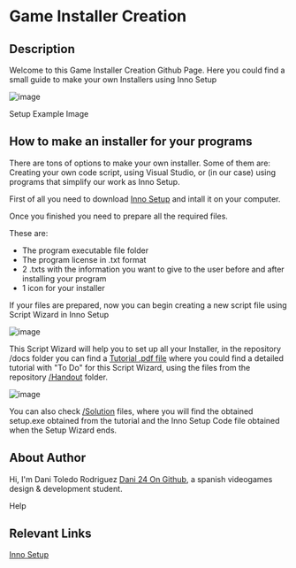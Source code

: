 # Game Installer Creation

## Description

Welcome to this Game Installer Creation Github Page. Here you could find a small guide to make your own Installers using Inno Setup

![image](https://user-images.githubusercontent.com/79161140/167741237-b6509948-899a-468c-b979-9cfc16ed280b.png)

Setup Example Image

## How to make an installer for your programs

There are tons of options to make your own installer. Some of them are: Creating your own code script, using Visual Studio, or (in our case) using programs that simplify our work as Inno Setup.

First of all you need to download [Inno Setup](https://jrsoftware.org/isinfo.php) and intall it on your computer.

Once you finished you need to prepare all the required files.

These are:
* The program executable file folder
* The program license in .txt format
* 2 .txts with the information you want to give to the user before and after installing your program
* 1 icon for your installer

If your files are prepared, now you can begin creating a new script file using Script Wizard in Inno Setup

![image](https://user-images.githubusercontent.com/79161140/167741913-cb732d7e-53a0-4ef3-a734-8bbe45af7ee1.png)

This Script Wizard will help you to set up all your Installer, in the repository /docs folder you can find a [Tutorial .pdf file](https://github.com/Dani-24/Game-Installer-Creation/blob/main/docs/Game%20Installer%20Creation.pdf) where you could find a detailed tutorial with "To Do" for this Script Wizard, using the files from the repository [/Handout](https://github.com/Dani-24/Game-Installer-Creation/tree/main/handout) folder.

![image](https://user-images.githubusercontent.com/79161140/167742344-88a9cbf9-fc2b-4406-951f-49cdb0025fff.png)

You can also check [/Solution](https://github.com/Dani-24/Game-Installer-Creation/tree/main/solution) files, where you will find the obtained setup.exe obtained from the tutorial and the Inno Setup Code file obtained when the Setup Wizard ends.

## About Author

Hi, I'm Dani Toledo Rodriguez [Dani 24 On Github](https://github.com/Dani-24), a spanish videogames design & development student.

Help

## Relevant Links

[Inno Setup](https://jrsoftware.org/isinfo.php)
